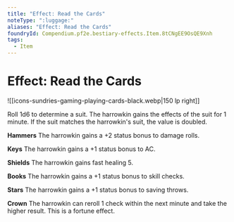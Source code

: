 ```yaml
---
title: "Effect: Read the Cards"
noteType: ":luggage:"
aliases: "Effect: Read the Cards"
foundryId: Compendium.pf2e.bestiary-effects.Item.8tCNgEE9OsQE9Xnh
tags:
  - Item
---
```


# Effect: Read the Cards
![[icons-sundries-gaming-playing-cards-black.webp|150 lp right]]

Roll 1d6 to determine a suit. The harrowkin gains the effects of the suit for 1 minute. If the suit matches the harrowkin's suit, the value is doubled.

**Hammers** The harrowkin gains a +2 status bonus to damage rolls.

**Keys** The harrowkin gains a +1 status bonus to AC.

**Shields** The harrowkin gains fast healing 5.

**Books** The harrowkin gains a +1 status bonus to skill checks.

**Stars** The harrowkin gains a +1 status bonus to saving throws.

**Crown** The harrowkin can reroll 1 check within the next minute and take the higher result. This is a fortune effect.
